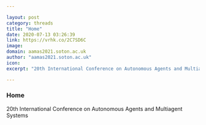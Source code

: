 ```yaml
---

layout: post
category: threads
title: "Home"
date: 2020-07-13 03:26:39
link: https://vrhk.co/2C7SD6C
image: 
domain: aamas2021.soton.ac.uk
author: "aamas2021.soton.ac.uk"
icon: 
excerpt: "20th International Conference on Autonomous Agents and Multiagent Systems"

---
```


### Home

20th International Conference on Autonomous Agents and Multiagent Systems